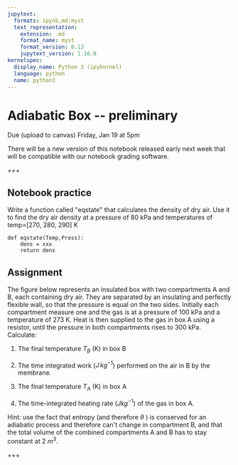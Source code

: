 ```yaml
---
jupytext:
  formats: ipynb,md:myst
  text_representation:
    extension: .md
    format_name: myst
    format_version: 0.13
    jupytext_version: 1.16.0
kernelspec:
  display_name: Python 3 (ipykernel)
  language: python
  name: python3
---
```


# Adiabatic Box -- preliminary

Due (upload to canvas) Friday, Jan 19 at 5pm

There will be a new version of this notebook released early next week that will be compatible with our notebook grading software.

+++

## Notebook practice

    
Write a function called "eqstate" that calculates the density of dry air.  Use it to find the dry air density
at a pressure of 80 kPa and temperatures of temp=[270, 280, 290] K

```{code-cell} ipython3
def eqstate(Temp,Press):
    dens = xxx
    return dens
```

## Assignment

The figure below represents an insulated box with two
compartments A and B, each containing dry air. They are separated by
an insulating and perfectly flexible wall, so that the pressure is
equal on the two sides. Initially each compartment measure one and
the gas is at a pressure of 100 kPa and a temperature of 273 K. Heat
is then supplied to the gas in box A using a resistor, until the
pressure in both compartments rises to 300 kPa. Calculate:

1. The final temperature  $T_B$ (K) in box B

2. The time integrated work ($J\,kg^{-1}$) performed on the air in B by the
   membrane.

3. The final temperature $T_A$ (K) in box A

4. The time-integrated heating rate ($J kg^{-1}$) of the gas in box A.

Hint: use the fact that entropy (and therefore $\theta$ ) is conserved for an adiabatic process and therefore can't change in compartment B, and
that the total volume of the combined compartments A and B has to stay constant at 2 $m^3$.

+++

```{image} images/insulated_box.png
```
